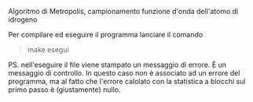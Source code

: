 Algoritmo di Metropolis, campionamento funzione d'onda dell'atomo di idrogeno

Per compilare ed eseguire il programma lanciare il comando

>make esegui

PS. nell'eseguire il file viene stampato un messaggio di errore. È un messaggio di controllo. In questo caso non è associato ad un errore del programma, ma al fatto che l'errore calolato con la statistica a blocchi sul primo passo è (giustamente) nullo.
